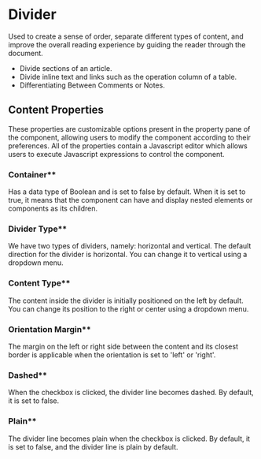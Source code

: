 # Divider

Used to create a sense of order, separate different types of content, and improve the overall reading experience by guiding the reader through the document.

- Divide sections of an article.
- Divide inline text and links such as the operation column of a table.
- Differentiating Between Comments or Notes.

## Content Properties

These properties are customizable options present in the property pane of the component, allowing users to modify the component according to their preferences. All of the properties contain a Javascript editor which allows users to execute Javascript expressions to control the component.

### Container\*\*

Has a data type of Boolean and is set to false by default. When it is set to true, it means that the component can have and display nested elements or components as its children.

### Divider Type\*\*

We have two types of dividers, namely: horizontal and vertical. The default direction for the divider is horizontal. You can change it to vertical using a dropdown menu.

### Content Type\*\*

The content inside the divider is initially positioned on the left by default. You can change its position to the right or center using a dropdown menu.

### Orientation Margin\*\*

The margin on the left or right side between the content and its closest border is applicable when the orientation is set to 'left' or 'right'.

### Dashed\*\*

When the checkbox is clicked, the divider line becomes dashed. By default, it is set to false.

### Plain\*\*

The divider line becomes plain when the checkbox is clicked. By default, it is set to false, and the divider line is plain by default.
